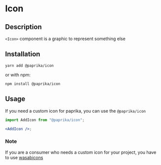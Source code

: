 # Icon

## Description

`<Icon>` component is a graphic to represent something else

## Installation

```
yarn add @paprika/icon
```

or with npm:

```
npm install @paprika/icon
```

## Usage

If you need a custom icon for paprika, you can use the `@paprika/icon`

```jsx
import AddIcon from "@paprika/icon";

<AddIcon />;
```

### Note

If you are a consumer who needs a custom icon for your project, you have to use [wasabicons](https://design.wegalvanize.com/icons)
